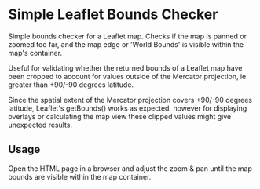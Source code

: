 # Simple Leaflet Bounds Checker

Simple bounds checker for a Leaflet map. Checks if the map is panned or zoomed too far, and the map edge or 'World Bounds' is visible within the map's container. 

Useful for validating whether the returned bounds of a Leaflet map have been cropped to account for values outside of the Mercator projection, ie. greater than +90/-90 degrees latitude.

Since the spatial extent of the Mercator projection covers +90/-90 degrees latitude, Leaflet's getBounds() works as expected, however for displaying overlays or calculating the map view these clipped values might give unexpected results.

## Usage

Open the HTML page in a browser and adjust the zoom & pan until the map bounds are visible within the map container. 
